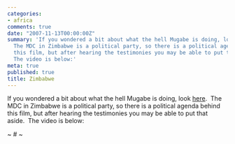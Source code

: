 ```yaml
---
categories:
- africa
comments: true
date: "2007-11-13T00:00:00Z"
summary: 'If you wondered a bit about what the hell Mugabe is doing, look [here][1]. 
  The MDC in Zimbabwe is a political party, so there is a political agenda behind
  this film, but after hearing the testimonies you may be able to put that aside. 
  The video is below:'
meta: true
published: true
title: Zimbabwe
---
```


If you wondered a bit about what the hell Mugabe is doing, look [here][1].  The MDC in Zimbabwe is a political party, so there is a political agenda behind this film, but after hearing the testimonies you may be able to put that aside.  The video is below:

 [1]: http://www.soros.org/resources/multimedia/zimbabwe



~ # ~